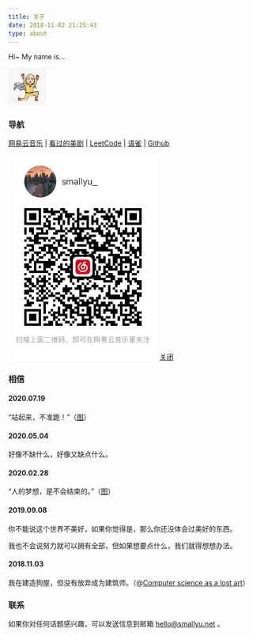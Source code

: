 ```yaml
---
title: 关于
date: 2018-11-02 21:25:43
type: about
---
```


Hi~ My name is...

<img src="img/avatar.jpg" 
  width="15%" 
  style="margin-left:0;" 
  class="no-shadow">

### 导航

<p>
<a href="#ex1" 
  class="exBtn" 
  rel="modal:open" 
  data-toggle="tooltip" 
  data-placement="bottom" 
  title="音乐的力量">网易云音乐</a>
 | 
<a href="/us-tv">看过的美剧</a> 
 |
<a href="https://leetcode-cn.com/u/smallyu/" 
  rel="modal:open" 
  data-toggle="tooltip" 
  data-placement="bottom" 
  title="春天花会开">LeetCode</a>
 |
<a href="https://www.yuque.com/smallyu" 
  data-toggle="tooltip" 
  data-placement="bottom" 
  title="鸟儿自由自在">语雀</a>
 |
<a href="https://github.com/smallyunet" 
  data-toggle="tooltip" 
  data-placement="bottom" 
  title="">Github</a>
</p>

<div id="ex1" class="modal">
  <img src="img/music.jpg" width="60%" class="no-shadow">
  <a href="#" rel="modal:close">关闭</a>
</div>

<script>
$(".exBtn").click(function() {
  $(this).modal({
    escapeClose: true,
    clickClose: true,
    showClose: true,
    fadeDuration: 100
  });
  return false
})
</script>

### 相信

#### 2020.07.19

“站起来，不准跪！”（<a href="img/standup.png" target="_blank">图</a>）

#### 2020.05.04

好像不缺什么，好像又缺点什么。

#### 2020.02.28

“人的梦想，是不会结束的。”（<a href="img/dream.jpeg" target="_blank">图</a>）

#### 2019.09.08

你不能说这个世界不美好，如果你觉得是，那么你还没体会过美好的东西。

我也不会说努力就可以拥有全部，但如果想要点什么，我们就得想想办法。

#### 2018.11.03

我在建造狗屋，但没有放弃成为建筑师。（@[Computer science as a lost art](http://rubyhacker.com/blog2/20150917.html)）

### 联系

如果你对任何话题感兴趣，可以发送信息到邮箱 hello@smallyu.net 。

